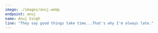 ```yaml
---
image: ./images/anuj.webp
endpoint: anuj
name: Anuj Singh
line: "They say good things take time...That's why I'm always late."
---
```

